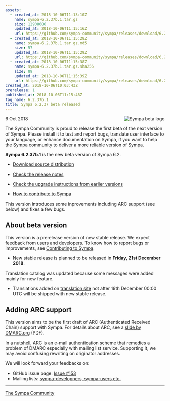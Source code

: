 ```yaml
---
assets:
  - created_at: 2018-10-06T11:13:10Z
    name: sympa-6.2.37b.1.tar.gz
    size: 12908686
    updated_at: 2018-10-06T11:15:16Z
    url: https://github.com/sympa-community/sympa/releases/download/6.2.37b.1/sympa-6.2.37b.1.tar.gz
  - created_at: 2018-10-06T11:15:28Z
    name: sympa-6.2.37b.1.tar.gz.md5
    size: 57
    updated_at: 2018-10-06T11:15:29Z
    url: https://github.com/sympa-community/sympa/releases/download/6.2.37b.1/sympa-6.2.37b.1.tar.gz.md5
  - created_at: 2018-10-06T11:15:38Z
    name: sympa-6.2.37b.1.tar.gz.sha256
    size: 89
    updated_at: 2018-10-06T11:15:39Z
    url: https://github.com/sympa-community/sympa/releases/download/6.2.37b.1/sympa-6.2.37b.1.tar.gz.sha256
created_at: 2018-10-06T10:03:43Z
prerelease: 1
published_at: 2018-10-06T11:15:46Z
tag_name: 6.2.37b.1
title: Sympa 6.2.37 beta released
---
```


<img align="right" src="https://assets.sympa.community/logos/sympa_beta.png" title="Sympa beta logo"/> 6 Oct 2018

The Sympa Community is proud to release the first beta of the next version of Sympa. Please install it to test and report bugs, translate user interface to your language, or enhance documentation on Sympa, if you want to help the Sympa community to deliver a more reliable version of Sympa.

**Sympa 6.2.37b.1** is the new beta version of Sympa 6.2.

  - [Download source distribution](https://github.com/sympa-community/sympa/releases/download/6.2.37b.1/sympa-6.2.37b.1.tar.gz)

  - [Check the release notes](https://github.com/sympa-community/sympa/blob/6.2.37b.1/NEWS.md)

  - [Check the upgrade instructions from earlier versions](https://sympa-community.github.io/manual/upgrade/notes.html)

  - [How to contribute to Sympa](https://github.com/sympa-community/sympa/blob/6.2.37b.1/CONTRIBUTING.md)

This version introduces some inprovements including ARC support (see below) and fixes a few bugs.

About beta version
---------------------

This version is a prerelease version of new stable release.  We expect feedback from users and developers.  To know how to report bugs or improvements, see [Contributing to Sympa](https://github.com/sympa-community/sympa/blob/6.2.37b.1/CONTRIBUTING.md).

  - New stable release is planned to be released in **Friday, 21st December 2018**.

Translation catalog was updated because some messages were added mainly for new feature.

  - Translations added on [translation site](https://translate.sympa.org/) not after 19th December 00:00 UTC will be shipped with new stable release.

Adding ARC support
------------------

This version aims to be the first draft of ARC (Authenticated Received Chain) support with Sympa.  For details about ARC, see a [slide by DMARC.org](https://dmarc.org/presentations/ARC-Overview-2016Q3-v01.pdf) (PDF).

In a nutshell, ARC is an e-mail authentication scheme that remedies a problem of DMARC especially with mailing list service.  Supporting it, we may avoid confusing rewriting on originator addresses.

We will look forward your feedbacks on:
  - GitHub issue page: [Issue #153](https://github.com/sympa-community/sympa/issues/153)
  - Mailing lists: [sympa-developpers, sympa-users etc.](https://sympa-community.github.io/community/lists.html)

----
[The Sympa Community](https://github.com/sympa-community)
